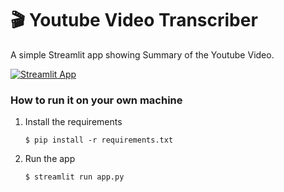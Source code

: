 # 🎬 Youtube Video Transcriber

A simple Streamlit app showing Summary of the Youtube Video.

[![Streamlit App](https://static.streamlit.io/badges/streamlit_badge_black_white.svg)](https://youtubetranscriber-b73m7yhvvbadrpsothpbra.streamlit.app/)

### How to run it on your own machine

1. Install the requirements

   ```
   $ pip install -r requirements.txt
   ```

2. Run the app

   ```
   $ streamlit run app.py
   ```
